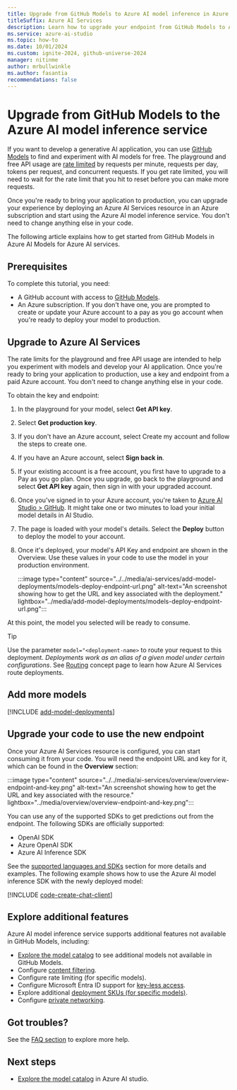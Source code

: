 ```yaml
---
title: Upgrade from GitHub Models to Azure AI model inference in Azure AI Services
titleSuffix: Azure AI Services
description: Learn how to upgrade your endpoint from GitHub Models to Azure AI Models in AI Services
ms.service: azure-ai-studio
ms.topic: how-to
ms.date: 10/01/2024
ms.custom: ignite-2024, github-universe-2024
manager: nitinme
author: mrbullwinkle
ms.author: fasantia 
recommendations: false
---
```


# Upgrade from GitHub Models to the Azure AI model inference service

If you want to develop a generative AI application, you can use [GitHub Models](https://docs.github.com/en/github-models/) to find and experiment with AI models for free. The playground and free API usage are [rate limited](https://docs.github.com/en/github-models/prototyping-with-ai-models#rate-limits) by requests per minute, requests per day, tokens per request, and concurrent requests. If you get rate limited, you will need to wait for the rate limit that you hit to reset before you can make more requests.

Once you're ready to bring your application to production, you can upgrade your experience by deploying an Azure AI Services resource in an Azure subscription and start using the Azure AI model inference service. You don't need to change anything else in your code.

The following article explains how to get started from GitHub Models in Azure AI Models for Azure AI services.

## Prerequisites

To complete this tutorial, you need:

* A GitHub account with access to [GitHub Models](https://docs.github.com/en/github-models/).
* An Azure subscription. If you don't have one, you are prompted to create or update your Azure account to a pay as you go account when you're ready to deploy your model to production.

## Upgrade to Azure AI Services

The rate limits for the playground and free API usage are intended to help you experiment with models and develop your AI application. Once you're ready to bring your application to production, use a key and endpoint from a paid Azure account. You don't need to change anything else in your code.

To obtain the key and endpoint:

1. In the playground for your model, select **Get API key**.

2. Select **Get production key**.

3. If you don't have an Azure account, select Create my account and follow the steps to create one.

4. If you have an Azure account, select **Sign back in**.

5. If your existing account is a free account, you first have to upgrade to a Pay as you go plan. Once you upgrade, go back to the playground and select **Get API key** again, then sign in with your upgraded account.

6. Once you've signed in to your Azure account, you're taken to [Azure AI Studio > GitHub](https://ai-azure.com/GitHub). It might take one or two minutes to load your initial model details in AI Studio.

7. The page is loaded with your model's details. Select the **Deploy** button to deploy the model to your account.

8. Once it's deployed, your model's API Key and endpoint are shown in the Overview. Use these values in your code to use the model in your production environment.

    :::image type="content" source="../../media/ai-services/add-model-deployments/models-deploy-endpoint-url.png" alt-text="An screenshot showing how to get the URL and key associated with the deployment." lightbox="../media/add-model-deployments/models-deploy-endpoint-url.png":::

At this point, the model you selected will be ready to consume. 

> [!TIP]
> Use the parameter `model="<deployment-name>` to route your request to this deployment. *Deployments work as an alias of a given model under certain configurations*. See [Routing](../concepts/endpoints.md#routing) concept page to learn how Azure AI Services route deployments.

## Add more models

[!INCLUDE [add-model-deployments](../../includes/ai-services/add-model-deployments.md)]

## Upgrade your code to use the new endpoint

Once your Azure AI Services resource is configured, you can start consuming it from your code. You will need the endpoint URL and key for it, which can be found in the **Overview** section:

:::image type="content" source="../../media/ai-services/overview/overview-endpoint-and-key.png" alt-text="An screenshot showing how to get the URL and key associated with the resource." lightbox="../media/overview/overview-endpoint-and-key.png":::

You can use any of the supported SDKs to get predictions out from the endpoint. The following SDKs are officially supported:

* OpenAI SDK
* Azure OpenAI SDK
* Azure AI Inference SDK

See the [supported languages and SDKs](../supported-languages.md) section for more details and examples. The following example shows how to use the Azure AI model inference SDK with the newly deployed model:

[!INCLUDE [code-create-chat-client](../../includes/ai-services/code-create-chat-client.md)]

## Explore additional features

Azure AI model inference service supports additional features not available in GitHub Models, including:

* [Explore the model catalog](https://ai.azure.com/github/models) to see additional models not available in GitHub Models.
* Configure [content filtering](content-filters.md).
* Configure rate limiting (for specific models).
* Configure Microsoft Entra ID support for [key-less access](role-based-access-control.md).
* Explore additional [deployment SKUs (for specific models)](../concepts/deployment-types.md).
* Configure [private networking](../../cognitive-services-virtual-networks.md?context=/azure/ai-services/openai/context/context).

## Got troubles?

See the [FAQ section](../faq.yml) to explore more help.

## Next steps

* [Explore the model catalog](https://ai.azure.com/github/models) in Azure AI studio.